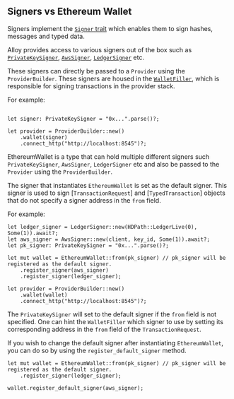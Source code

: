 ## Signers vs Ethereum Wallet

Signers implement the [`Signer` trait](https://github.com/alloy-rs/alloy/blob/main/crates/signer/src/signer.rs) which enables them to sign hashes, messages and typed data.

Alloy provides access to various signers out of the box such as [`PrivateKeySigner`](https://github.com/alloy-rs/alloy/blob/a3d521e18fe335f5762be03656a3470f5f6331d8/crates/signer-local/src/lib.rs#L37), [`AwsSigner`](https://github.com/alloy-rs/alloy/blob/main/crates/signer-aws/src/signer.rs), [`LedgerSigner`](https://github.com/alloy-rs/alloy/blob/main/crates/signer-ledger/src/signer.rs) etc.

These signers can directly be passed to a `Provider` using the `ProviderBuilder`. These signers are housed in the [`WalletFiller`](https://github.com/alloy-rs/alloy/blob/main/crates/provider/src/fillers/wallet.rs), which is responsible for signing transactions in the provider stack.

For example:

```rust,ignore

let signer: PrivateKeySigner = "0x...".parse()?;

let provider = ProviderBuilder::new()
    .wallet(signer)
    .connect_http("http://localhost:8545")?;

```

EthereumWallet is a type that can hold multiple different signers such `PrivateKeySigner`, `AwsSigner`, `LedgerSigner` etc and also be passed to the `Provider` using the `ProviderBuilder`.

The signer that instantiates `EthereumWallet` is set as the default signer. This signer is used to sign [`TransactionRequest`] and [`TypedTransaction`] objects that do not specify a signer address in the `from` field.

For example:

```rust,ignore
let ledger_signer = LedgerSigner::new(HDPath::LedgerLive(0), Some(1)).await?;
let aws_signer = AwsSigner::new(client, key_id, Some(1)).await?;
let pk_signer: PrivateKeySigner = "0x...".parse()?;

let mut wallet = EthereumWallet::from(pk_signer) // pk_signer will be registered as the default signer.
    .register_signer(aws_signer)
    .register_signer(ledger_signer);

let provider = ProviderBuilder::new()
    .wallet(wallet)
    .connect_http("http://localhost:8545")?;
```

The `PrivateKeySigner` will set to the default signer if the `from` field is not specified. One can hint the `WalletFiller` which signer to use by setting its corresponding address in the `from` field of the `TransactionRequest`.

If you wish to change the default signer after instantiating `EthereumWallet`, you can do so by using the `register_default_signer` method.

```rust,ignore
let mut wallet = EthereumWallet::from(pk_signer) // pk_signer will be registered as the default signer.
    .register_signer(ledger_signer);

wallet.register_default_signer(aws_signer);
```
